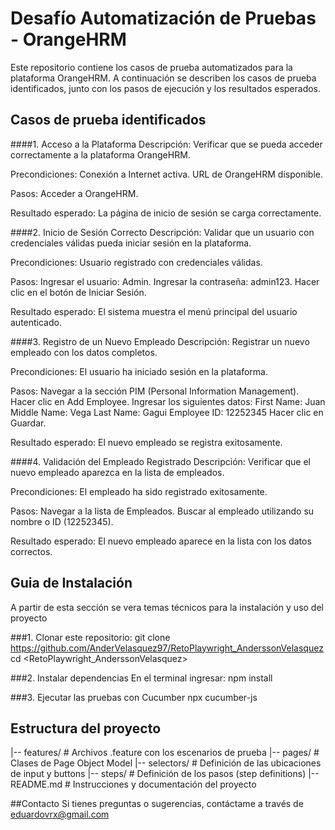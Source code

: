 # Desafío Automatización de Pruebas - OrangeHRM
Este repositorio contiene los casos de prueba automatizados para la plataforma OrangeHRM. A continuación se describen los casos de prueba identificados, junto con los pasos de ejecución y los resultados esperados. 

## Casos de prueba identificados

####1. Acceso a la Plataforma
Descripción: Verificar que se pueda acceder correctamente a la plataforma OrangeHRM.

Precondiciones:
Conexión a Internet activa.
URL de OrangeHRM disponible.

Pasos:
Acceder a OrangeHRM.

Resultado esperado:
La página de inicio de sesión se carga correctamente.

####2. Inicio de Sesión Correcto
Descripción: Validar que un usuario con credenciales válidas pueda iniciar sesión en la plataforma.

Precondiciones:
Usuario registrado con credenciales válidas.

Pasos:
Ingresar el usuario: Admin.
Ingresar la contraseña: admin123.
Hacer clic en el botón de Iniciar Sesión.

Resultado esperado:
El sistema muestra el menú principal del usuario autenticado.

####3. Registro de un Nuevo Empleado
Descripción: Registrar un nuevo empleado con los datos completos.

Precondiciones:
El usuario ha iniciado sesión en la plataforma.

Pasos:
Navegar a la sección PIM (Personal Information Management).
Hacer clic en Add Employee.
Ingresar los siguientes datos:
First Name: Juan
Middle Name: Vega
Last Name: Gagui
Employee ID: 12252345
Hacer clic en Guardar.

Resultado esperado:
El nuevo empleado se registra exitosamente.

####4. Validación del Empleado Registrado
Descripción: Verificar que el nuevo empleado aparezca en la lista de empleados.

Precondiciones:
El empleado ha sido registrado exitosamente.

Pasos:
Navegar a la lista de Empleados.
Buscar al empleado utilizando su nombre o ID (12252345).

Resultado esperado:
El nuevo empleado aparece en la lista con los datos correctos.


## Guia de Instalación
A partir de esta sección se vera temas técnicos para la instalación y uso del proyecto

###1. Clonar este repositorio:
git clone <https://github.com/AnderVelasquez97/RetoPlaywright_AnderssonVelasquez>
cd <RetoPlaywright_AnderssonVelasquez>


###2. Instalar dependencias
En el terminal ingresar:
npm install

###3. Ejecutar las pruebas con Cucumber
npx cucumber-js

## Estructura del proyecto

|-- features/          # Archivos .feature con los escenarios de prueba
|-- pages/             # Clases de Page Object Model
|-- selectors/         # Definición de las ubicaciones de input y buttons
|-- steps/             # Definición de los pasos (step definitions)
|-- README.md          # Instrucciones y documentación del proyecto

##Contacto
Si tienes preguntas o sugerencias, contáctame a través de eduardovrx@gmail.com




